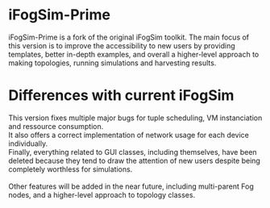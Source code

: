 # iFogSim-Prime
iFogSim-Prime is a fork of the original iFogSim toolkit. The main focus of this version is to improve the accessibility to new users by providing templates, better in-depth examples, and overall a higher-level approach to making topologies, running simulations and harvesting results.<br>
# Differences with current iFogSim
This version fixes multiple major bugs for tuple scheduling, VM instanciation and ressource consumption.<br>
It also offers a correct implementation of network usage for each device individually.<br>
Finally, everything related to GUI classes, including themselves, have been deleted because they tend to draw the attention of new users despite being completely worthless for simulations.<br><br>
Other features will be added in the near future, including multi-parent Fog nodes, and a higher-level approach to topology classes.
